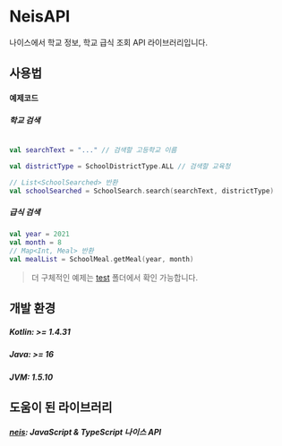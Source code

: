 # NeisAPI

나이스에서 학교 정보, 학교 급식 조회 API 라이브러리입니다.


## 사용법

#### 예제코드

##### 학교 검색
```kotlin

val searchText = "..." // 검색할 고등학교 이름

val districtType = SchoolDistrictType.ALL // 검색할 교육청

// List<SchoolSearched> 반환
val schoolSearched = SchoolSearch.search(searchText, districtType)
```

##### 급식 검색
```kotlin
val year = 2021
val month = 8
// Map<Int, Meal> 반환
val mealList = SchoolMeal.getMeal(year, month)
```

> 더 구체적인 예제는 [test](./src/test/kotlin/me/alvin0319/neisapi) 폴더에서 확인 가능합니다.

## 개발 환경

##### Kotlin: >= 1.4.31
##### Java: >= 16
##### JVM: 1.5.10

## 도움이 된 라이브러리
##### [neis](https://github.com/nnnlog/neis): JavaScript & TypeScript 나이스 API
